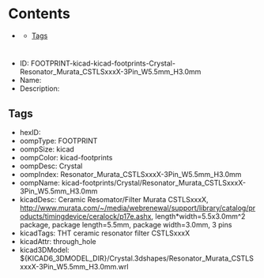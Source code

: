 



Contents
========

* [](#)
	* [Tags](#tags)

# 

- ID: FOOTPRINT-kicad-kicad-footprints-Crystal-Resonator_Murata_CSTLSxxxX-3Pin_W5.5mm_H3.0mm
- Name: 
- Description: 

## Tags

- hexID: 
- oompType: FOOTPRINT
- oompSize: kicad
- oompColor: kicad-footprints
- oompDesc: Crystal
- oompIndex: Resonator_Murata_CSTLSxxxX-3Pin_W5.5mm_H3.0mm
- oompName: kicad-footprints/Crystal/Resonator_Murata_CSTLSxxxX-3Pin_W5.5mm_H3.0mm
- kicadDesc: Ceramic Resomator/Filter Murata CSTLSxxxX, http://www.murata.com/~/media/webrenewal/support/library/catalog/products/timingdevice/ceralock/p17e.ashx, length*width=5.5x3.0mm^2 package, package length=5.5mm, package width=3.0mm, 3 pins
- kicadTags: THT ceramic resonator filter CSTLSxxxX
- kicadAttr: through_hole
- kicad3DModel: ${KICAD6_3DMODEL_DIR}/Crystal.3dshapes/Resonator_Murata_CSTLSxxxX-3Pin_W5.5mm_H3.0mm.wrl
